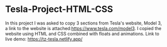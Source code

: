 # Tesla-Project-HTML-CSS

In this project I was asked to copy 3 sections from Tesla's website, Model 3, a link to the website is attached:https://www.tesla.com/model3.
I copied the website using HTML and CSS combined with floats and animations.
Link to live demo:
https://tz-tesla.netlify.app/
